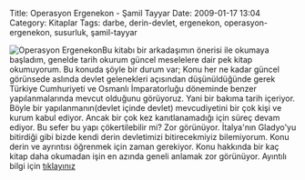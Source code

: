 Title: Operasyon Ergenekon - Şamil Tayyar
Date: 2009-01-17 13:04
Category: Kitaplar
Tags: darbe, derin-devlet, ergenekon, operasyon-ergenekon, susurluk, şamil-tayyar

![Operasyon Ergenekon][]Bu kitabı bir arkadaşımın önerisi ile okumaya
başladım, genelde tarih okurum güncel meselelere dair pek kitap
okumuyorum. Bu konuda şöyle bir durum var; Konu her ne kadar güncel
görünsede aslında devlet gelenekleri açısından düşünüldüğünde gerek
Türkiye Cumhuriyeti ve Osmanlı İmparatorluğu döneminde benzer
yapılanmalarında mevcut olduğunu görüyoruz. Yani bir bakıma tarih
içeriyor. Böyle bir yapılanmanın(devlet içinde devlet) mevcudiyetini bir
çok kişi ve kurum kabul ediyor. Ancak bir çok kez kanıtlanamadığı için
süreç devam ediyor. Bu sefer bu yapı çökertilebilir mi? Zor görünüyor.
İtalya'nın Gladyo'yu bitirdiği gibi bizde kendi derin devletimizi
bitirecekmiyiz bilemiyorum. Konu derin ve ayrıntısı öğrenmek için zaman
gerekiyor. Konu hakkında bir kaç kitap daha okumadan işin en azında
geneli anlamak zor görünüyor. Ayıntılı bilgi için [tıklayınız][]

  [Operasyon Ergenekon]: http://www.fatihhayrioglu.com/images/operasyon_ergenekon-103x150.jpg
    "Operasyon Ergenekon"
  [tıklayınız]: http://www.timas.com.tr/index.php?key=tkg&id=1871
